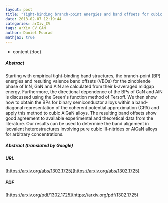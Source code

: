```yaml
---
layout: post
title: "Tight-binding branch-point energies and band offsets for cubic InN, GaN, AlN and AlGaN alloys"
date: 2013-02-07 12:19:44
categories: arXiv_CV
tags: arXiv_CV GAN
author: Daniel Mourad
mathjax: true
---
```


* content
{:toc}

##### Abstract
Starting with empirical tight-binding band structures, the branch-point (BP) energies and resulting valence band offsets (VBOs) for the zincblende phase of InN, GaN and AlN are calculated from their k-averaged midgap energy. Furthermore, the directional dependence of the BPs of GaN and AlN is discussed using the Green's function method of Tersoff. We then show how to obtain the BPs for binary semiconductor alloys within a band-diagonal representation of the coherent potential approximation (CPA) and apply this method to cubic AlGaN alloys. The resulting band offsets show good agreement to available experimental and theoretical data from the literature. Our results can be used to determine the band alignment in isovalent heterostructures involving pure cubic III-nitrides or AlGaN alloys for arbitrary concentrations.

##### Abstract (translated by Google)


##### URL
[https://arxiv.org/abs/1302.1725](https://arxiv.org/abs/1302.1725)

##### PDF
[https://arxiv.org/pdf/1302.1725](https://arxiv.org/pdf/1302.1725)

